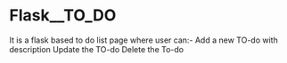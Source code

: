 # Flask__TO_DO
It is a flask based to do list page where user can:-
Add a new TO-do with description
Update the TO-do
Delete the To-do
